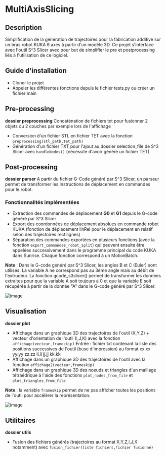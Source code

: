 # MultiAxisSlicing

## Description ##
Simplification de la génération de trajectoires pour la fabrication additive sur un bras robot KUKA 6 axes à partir d'un modèle 3D.
Ce projet s'interface avec l'outil S^3 Slicer avec pour but de simplifier le pre et postprocessing liés à l'utilisation de ce logiciel.


## Guide d'installation ##
- Cloner le projet
- Appeler les différentes fonctions depuis le fichier tests.py ou créer un fichier main


## Pre-processing ##
**dossier preprocessing**
  Concaténation de fichiers txt pour fusionner 2 objets ou 2 couches par exemple lors de l'affichage
- Conversion d'un fichier STL en fichier TET avec la fonction `preprocessing(stl_path,tet_path)`
- Génération d'un fichier TXT pour l'ajout au dossier selection_file de S^3 Slicer avec `handleNodes()` (nécessite d'avoir généré un fichier TET)


## Post-processing ###
**dossier parser**
  A partir du fichier G-Code généré par S^3 Slicer, un parseur permet de transformer les instructions de déplacement en commandes pour le robot.

### Fonctionnalités implémentées ###
- Extraction des commandes de déplacement **G0** et **G1** depuis le G-code généré par S^3 Slicer
- Export des coordonnées de déplacement absolues en commande robot KUKA (fonction de déplacement linRel pour le déplacement en relatif selon des trajectoires rectilignes)
- Séparation des commandes exportées en plusieurs fonctions (avec la fonction `export_commandes_robot_split`) qui peuvent ensuite être appelées successivement dans le programme principal du code KUKA dans Sunrise. Chaque fonction correspond à un MotionBatch.

**Note** : Dans le G-code généré par S^3 Slicer, les angles B et C (Euler) sont utilisés. La variable A ne correspond pas au 3ème angle mais au débit de l'extrudeur.
La fonction gcode_s3slicer() permet de transformer les données extraites pour que la variable A soit toujours à 0 et que la variable E soit récupérée à partir de la donnée "A" dans le G-code généré par S^3 Slicer.

![image](https://github.com/user-attachments/assets/d12dcdc0-d846-4029-bf93-29f15cd45966)

## Visualisation ##
**dossier plot**
- Affichage dans un graphique 3D des trajectoires de l'outil (X,Y,Z) + vecteur d'orientation de l'outil (I,J,K) avec la fonction `affichage(vecteur,frameskip)`
Entrée : fichier txt contenant la liste des positions successives de l'outil (buse d'impression) au format xx.xx yy.yy zz.zz ii.ii jj.jj kk.kk
- Affichage dans un graphique 3D des trajectoires de l'outil avec la fonction `affichage2(vecteur,frameskip)`
- Affichage dans un graphique 3D des noeuds et triangles d'un maillage tétraédrique à l'aide des fonctions `plot_nodes_from_file` et `plot_triangles_from_file`

**Note** : la variable `frameskip` permet de ne pas afficher toutes les positions de l'outil pour accélérer la représentation.

![image](https://github.com/user-attachments/assets/f5f661f5-b6dc-4fa1-9021-f8b154ccb019)

## Utilitaires ##
**dossier utils**
- Fusion des fichiers générés (trajectoires au format X,Y,Z,I,J,K notamment) avec `fusion_fichier(liste fichiers,fichier fusionné)`
